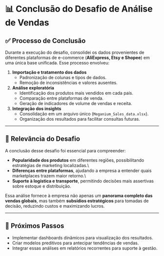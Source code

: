 # 📊 Conclusão do Desafio de Análise de Vendas

## ✅ Processo de Conclusão

Durante a execução do desafio, consolidei os dados provenientes de
diferentes plataformas de e-commerce (**AliExpress, Etsy e Shopee**) em
uma única base unificada. Esse processo envolveu:

1.  **Importação e tratamento dos dados**
    -   Padronização de colunas e tipos de dados.
    -   Remoção de inconsistências e valores ausentes.
2.  **Análise exploratória**
    -   Identificação dos produtos mais vendidos em cada país.
    -   Comparação entre plataformas de venda.
    -   Geração de indicadores de volume de vendas e receita.
3.  **Integração dos insights**
    -   Consolidação em um arquivo único (`Meganium_Sales_data.xlsx`).
    -   Organização dos resultados para facilitar consultas futuras.

------------------------------------------------------------------------

## 🎯 Relevância do Desafio

A conclusão desse desafio foi essencial para compreender:

-   **Popularidade dos produtos** em diferentes regiões, possibilitando
    estratégias de marketing localizadas.\
-   **Diferenças entre plataformas**, ajudando a empresa a entender
    quais marketplaces trazem maior retorno.\
-   **Suporte à logística e transporte**, permitindo decisões mais
    assertivas sobre estoque e distribuição.

Essa análise fornece à empresa não apenas um **panorama completo das
vendas globais**, mas também **subsídios estratégicos** para tomadas de
decisão, reduzindo custos e maximizando lucros.

------------------------------------------------------------------------

## 🚀 Próximos Passos

-   Implementar dashboards dinâmicos para visualização dos resultados.
-   Criar modelos preditivos para antecipar tendências de vendas.
-   Integrar essas análises em relatórios recorrentes para suporte à
    gestão.
